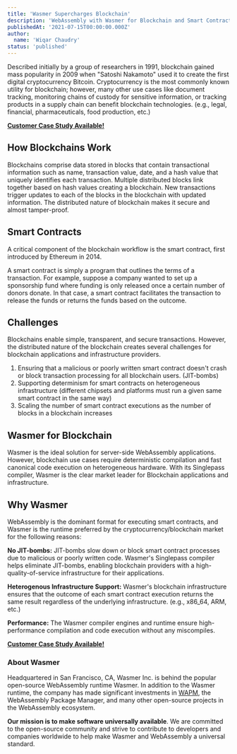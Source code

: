 ```yaml
---
title: 'Wasmer Supercharges Blockchain'
description: 'WebAssembly with Wasmer for Blockchain and Smart Contracts.'
publishedAt: '2021-07-15T00:00:00.000Z'
author:
  name: 'Wiqar Chaudry'
status: 'published'
---
```


Described initially by a group of researchers in 1991, blockchain gained mass popularity in 2009 when "Satoshi Nakamoto" used it to create the first digital cryptocurrency Bitcoin. Cryptocurrency is the most commonly known utility for blockchain; however, many other use cases like document tracking, monitoring chains of custody for sensitive information, or tracking products in a supply chain can benefit blockchain technologies. (e.g., legal, financial, pharmaceuticals, food production, etc.)

**[Customer Case Study Available!](https://wasmer.io/case-studies/confio)**

## How Blockchains Work

Blockchains comprise data stored in blocks that contain transactional information such as name, transaction value, date, and a hash value that uniquely identifies each transaction. Multiple distributed blocks link together based on hash values creating a blockchain. New transactions trigger updates to each of the blocks in the blockchain with updated information. The distributed nature of blockchain makes it secure and almost tamper-proof.

## Smart Contracts

A critical component of the blockchain workflow is the smart contract, first introduced by Ethereum in 2014.

A smart contract is simply a program that outlines the terms of a transaction. For example, suppose a company wanted to set up a sponsorship fund where funding is only released once a certain number of donors donate. In that case, a smart contract facilitates the transaction to release the funds or returns the funds based on the outcome.

## Challenges

Blockchains enable simple, transparent, and secure transactions. However, the distributed nature of the blockchain creates several challenges for blockchain applications and infrastructure providers.

1. Ensuring that a malicious or poorly written smart contract doesn't crash or block transaction processing for all blockchain users. (JIT-bombs)
2. Supporting determinism for smart contracts on heterogeneous infrastructure (different chipsets and platforms must run a given same smart contract in the same way)
3. Scaling the number of smart contract executions as the number of blocks in a blockchain increases

## Wasmer for Blockchain

Wasmer is the ideal solution for server-side WebAssembly applications. However, blockchain use cases require deterministic compilation and fast canonical code execution on heterogeneous hardware. With its Singlepass compiler, Wasmer is the clear market leader for Blockchain applications and infrastructure.

## Why Wasmer

WebAssembly is the dominant format for executing smart contracts, and Wasmer is the runtime preferred by the cryptocurrency/blockchain market for the following reasons:

**No JIT-bombs:** JIT-bombs slow down or block smart contract processes due to malicious or poorly written code. Wasmer's Singlepass compiler helps eliminate JIT-bombs, enabling blockchain providers with a high-quality-of-service infrastructure for their applications.

**Heterogenous Infrastructure Support:** Wasmer's blockchain infrastructure ensures that the outcome of each smart contract execution returns the same result regardless of the underlying infrastructure. (e.g., x86_64, ARM, etc.)

**Performance:** The Wasmer compiler engines and runtime ensure high-performance compilation and code execution without any miscompiles.

**[Customer Case Study Available!](https://wasmer.io/case-studies/confio)**

### **About Wasmer**

Headquartered in San Francisco, CA, Wasmer Inc. is behind the popular open-source WebAssembly runtime Wasmer. In addition to the Wasmer runtime, the company has made significant investments in [WAPM](https://wapm.io/), the WebAssembly Package Manager, and many other open-source projects in the WebAssembly ecosystem.

**Our mission is to make software universally available**. We are committed to the open-source community and strive to contribute to developers and companies worldwide to help make Wasmer and WebAssembly a universal standard.
